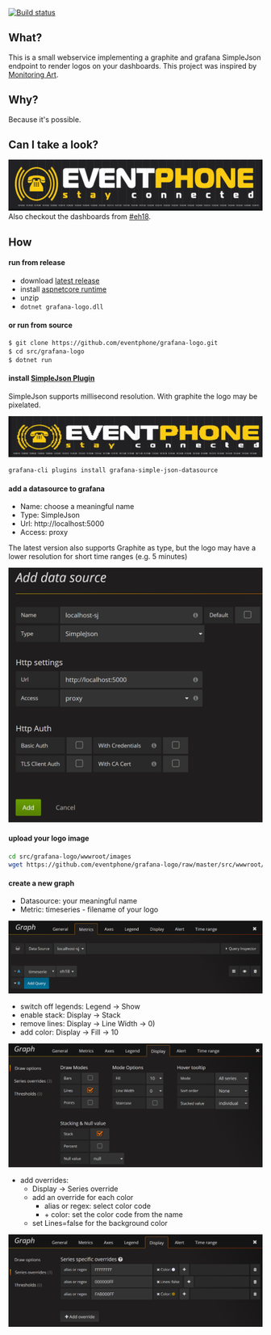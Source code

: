 [![Build status](https://ci.appveyor.com/api/projects/status/gel79fj1ivr569l7/branch/master?svg=true)](https://ci.appveyor.com/project/eventphone/grafana-logo/branch/master)

## What?
This is a small webservice implementing a graphite and grafana SimpleJson endpoint to render logos on your dashboards. This project was inspired by [Monitoring Art](https://github.com/monitoringartist/grafana-monitoring-art).

## Why?
Because it's possible.

## Can I take a look?

![simplejson-logo](doc/sj-logo.png)
Also checkout the dashboards from [#eh18](https://youtu.be/5eguMOTkq_8).

## How

#### run from release
- download [latest release](https://github.com/eventphone/grafana-logo/releases/latest)
- install [aspnetcore runtime](https://www.microsoft.com/net/download)
- unzip
- `dotnet grafana-logo.dll`

#### or run from source
``` sh
$ git clone https://github.com/eventphone/grafana-logo.git
$ cd src/grafana-logo
$ dotnet run
```
#### install [SimpleJson Plugin](https://grafana.com/plugins/grafana-simple-json-datasource/installation)
SimpleJson supports millisecond resolution. With graphite the logo may be pixelated.

![simplejson-logo](doc/graphite-logo.png)

``` sh
grafana-cli plugins install grafana-simple-json-datasource
```
#### add a datasource to grafana
* Name: choose a meaningful name
* Type: SimpleJson
* Url: http://localhost:5000
* Access: proxy

The latest version also supports Graphite as type, but the logo may have a lower resolution for short time ranges (e.g. 5 minutes)

![grafana datasource](doc/datasource.png)

#### upload your logo image
```sh
cd src/grafana-logo/wwwroot/images
wget https://github.com/eventphone/grafana-logo/raw/master/src/wwwroot/images/eventphone_logo_schriftzug.png
```

#### create a new graph
* Datasource: your meaningful name
* Metric: timeseries - filename of your logo

![Metrics](doc/metrics.png)

* switch off legends: Legend -> Show
* enable stack: Display -> Stack
* remove lines: Display -> Line Width -> 0)
* add color: Display -> Fill -> 10

![Display](doc/display.png)

* add overrides:
  * Display -> Series override
  * add an override for each color
    * alias or regex: select color code
    * \+ color: set the color code from the name
  * set Lines=false for the background color

![Overrides](doc/overrides.png)